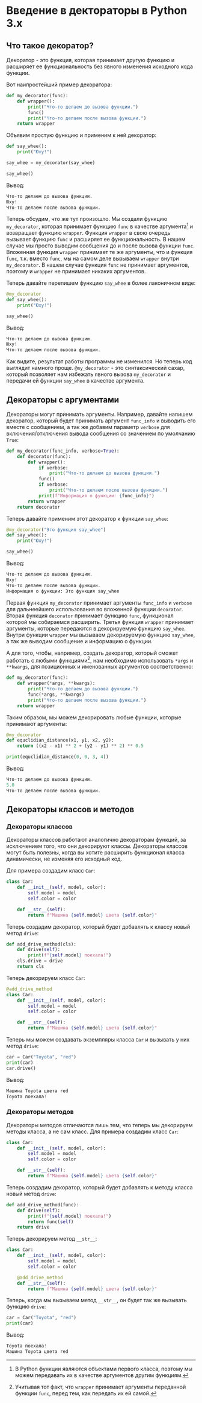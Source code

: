 
# Введение в дектораторы в Python 3.x

## Что такое декоратор?

Декоратор - это функция, которая принимает другую функцию и расширяет ее функциональность без явного изменения исходного кода функции.

Вот наипростейший пример декоратора:

```py
def my_decorator(func):
    def wrapper():
        print("Что-то делаем до вызова функции.")
        func()
        print("Что-то делаем после вызова функции.")
    return wrapper
```

Объявим простую функцию и применим к ней декоратор:

```py
def say_whee():
    print("Юху!")

say_whee = my_decorator(say_whee)

say_whee()
```

Вывод:

```py
Что-то делаем до вызова функции.
Юху!
Что-то делаем после вызова функции.
```

Теперь обсудим, что же тут произошло. Мы создали функцию `my_decorator`, которая принимает функцию `func` в качестве аргумента[^1] и возвращает функцию `wrapper`. Функция `wrapper` в свою очередь вызывает функцию `func` и расширяет ее функциональность. В нашем случае мы просто выводим сообщения до и после вызова функции `func`.
Вложенная функция `wrapper` принимает те же аргументы, что и функция `func`, т.к. вместо `func`, мы на самом деле вызываем `wrapper` внутри `my_decorator`. В нашем случае функция `func` не принимает аргументов, поэтому и `wrapper` не принимает никаких аргументов.

Теперь давайте перепишем функцию `say_whee` в более лаконичном виде:

```py
@my_decorator
def say_whee():
    print("Юху!")

say_whee()
```

Вывод:

```py
Что-то делаем до вызова функции.
Юху!
Что-то делаем после вызова функции.
```

Как видите, результат работы программы не изменился. Но теперь код выглядит намного проще. `@my_decorator` - это синтаксический сахар, который позволяет нам избежать явного вызова `my_decorator` и передачи ей функции `say_whee` в качестве аргумента.

## Декораторы с аргументами

Декораторы могут принимать аргументы. Например, давайте напишем декоратор, который будет принимать аргумент `func_info` и выводить его вместе с сообщением, а так же добавим параметр `verbose` для включения/отключения вывода сообщения со значением по умолчанию `True`:

```py
def my_decorator(func_info, verbose=True):
    def decorator(func):
        def wrapper():
            if verbose:
                print("Что-то делаем до вызова функции.")
            func()
            if verbose:
                print("Что-то делаем после вызова функции.")
            print(f"Информация о функции: {func_info}")
        return wrapper
    return decorator
```

Теперь давайте применим этот декоратор к функции `say_whee`:

```py
@my_decorator("Это функция say_whee")
def say_whee():
    print("Юху!")

say_whee()
```

Вывод:

```py
Что-то делаем до вызова функции.
Юху!
Что-то делаем после вызова функции.
Информация о функции: Это функция say_whee
```

Первая функция `my_decorator` принимает аргументы `func_info` и `verbose` для дальнеейшего использования во вложенной функции `decorator`. Вторая функция `decorator` принимает функцию `func`, функционал которой мы собираемся расширить. Третья функция `wrapper` принимает аргументы, которые передаются в декорируемую функцию `say_whee`. Внутри функции `wrapper` мы вызываем декорируемую функцию `say_whee`, а так же выводим сообщение и информацию о функции.

А для того, чтобы, например, создать декоратор, который сможет работать с любыми функциями[^2], нам необходимо использовать `*args` и `**kwargs`, для позиционных и именованных аргументов соответственно:

```py
def my_decorator(func):
    def wrapper(*args, **kwargs):
        print("Что-то делаем до вызова функции.")
        func(*args, **kwargs)
        print("Что-то делаем после вызова функции.")
    return wrapper
```

Таким образом, мы можем декорировать любые функции, которые принимают аргументы:

```py
@my_decorator
def equclidian_distance(x1, y1, x2, y2):
    return ((x2 - x1) ** 2 + (y2 - y1) ** 2) ** 0.5

print(equclidian_distance(0, 0, 3, 4))
```

Вывод:

```py
Что-то делаем до вызова функции.
5.0
Что-то делаем после вызова функции.
```

## Декораторы классов и методов

### Декораторы классов

Декораторы классов работают аналогично декораторам функций, за исключением того, что они декорируют классы. Декораторы классов могут быть полезны, когда вы хотите расширить функционал класса динамически, не изменяя его исходный код.

Для примера создадим класс `Car`:

```py
class Car:
    def __init__(self, model, color):
        self.model = model
        self.color = color

    def __str__(self):
        return f"Машина {self.model} цвета {self.color}"
```

Теперь создадим декоратор, который будет добавлять к классу новый метод `drive`:

```py
def add_drive_method(cls):
    def drive(self):
        print(f"{self.model} поехала!")
    cls.drive = drive
    return cls
```

Теперь декорируем класс `Car`:

```py
@add_drive_method
class Car:
    def __init__(self, model, color):
        self.model = model
        self.color = color

    def __str__(self):
        return f"Машина {self.model} цвета {self.color}"
```

Теперь мы можем создавать экземпляры класса `Car` и вызывать у них метод `drive`:

```py
car = Car("Toyota", "red")
print(car)
car.drive()
```

Вывод:

```py
Машина Toyota цвета red
Toyota поехала!
```

### Декораторы методов

Декораторы методов отличаются лишь тем, что теперь мы декорируем методы класса, а не сам класс. Для примера создадим класс `Car`:

```py
class Car:
    def __init__(self, model, color):
        self.model = model
        self.color = color

    def __str__(self):
        return f"Машина {self.model} цвета {self.color}"
```

Теперь создадим декоратор, который будет добавлять к методу класса новый метод `drive`:

```py
def add_drive_method(func):
    def drive(self):
        print(f"{self.model} поехала!")
        return func(self)
    return drive
```

Теперь декорируем метод `__str__`:

```py
class Car:
    def __init__(self, model, color):
        self.model = model
        self.color = color

    @add_drive_method
    def __str__(self):
        return f"Машина {self.model} цвета {self.color}"
```

Теперь, когда мы вызываем метод `__str__`, он будет так же вызывать функцию `drive`:

```py
car = Car("Toyota", "red")
print(car)
```

Вывод:

```py
Toyota поехала!
Машина Toyota цвета red
```

[^1]: В Python функции являются объектами первого класса, поэтому мы можем передавать их в качестве аргументов другим функциям.
[^2]: Учитывая тот факт, что `wrapper` принимает аргументы переданной функции `func`, перед тем, как передать их ей самой.
